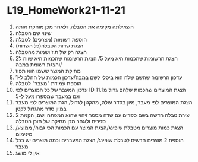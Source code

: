 # L19_HomeWork21-11-21
1. השאילתה מקימה את הטבלה, ולאחר מכן  מוחקת אותה
2. שינוי שם הטבלה
3. הוספת רשומות (מצרכים) לטבלה
4. הצגת שדות הטבלה(כל השדות)
5. הצגה רק של ת.ז ושמות מהטבלה
6. הצגת הרשומות שהכמות היא מעל 5/ הצגת הרשומות שהכמות היא שווה ל2 /והצגת רשומת במבה
7. מחיקת המוצר ששמו הוא תפוז
8. עדכון הרשומה שהשם שלה הוא ביסלי לשם במבה/עדכון הכמות של החלב ל-1
9. הוספת עמודת "מעבר" לטבלה
10. עדכון המעבר של כל המוצרים לפי ID
11.הצגת המוצרים שהכמות שלהם גדול מ1 וגם במעבר שמספרו מעל ל-5
12. הצגת המוצרים לפי מעבר, מיון בסדר עולה, מהקטן לגדול/ הגת המוצרים לפי מעבר במיון סדר מהגדול לקטן
13. יצירת טבלה חדשה בשם ספרים עם שדה מספר זיהוי שהוא המפתח ושם, הקמת 2 ספרים ולאחר מכן מחיקה של תוכן הטבלה
14. הצגת  כמות מוצרים מטבלת שופינג/הצגת המוצר עם הכמות הכי גבוה/ ממוצע/ מינימום
15. הוספת 2 מוצרים חדשים לטבלת שופינג/ הצגת המעברים וכמה מוצרים יש בכל מעבר
16. אין לי מושג
